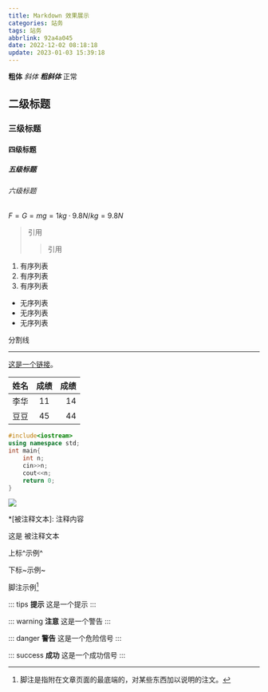 ```yaml
---
title: Markdown 效果展示
categories: 站务
tags: 站务
abbrlink: 92a4a045
date: 2022-12-02 08:18:18
update: 2023-01-03 15:39:18
---
```


**粗体** *斜体* ***粗斜体*** 正常

<!-- more -->

## 二级标题

### 三级标题

#### 四级标题

##### 五级标题

###### 六级标题

$F=G=mg=1kg·9.8N/kg=9.8N$

> 引用
>
>> 引用

1. 有序列表
2. 有序列表
3. 有序列表

- 无序列表
- 无序列表
- 无序列表

分割线

***

[这是一个链接](https://markdown.com.cn)。

| 姓名         | 成绩         | 成绩         |
| :---         |    :----:   |          ---: |
| 李华         | 11         | 14          |
| 豆豆         | 45         | 44          |

``` cpp
#include<iostream>
using namespace std;
int main{
    int n;
    cin>>n;
    cout<<n;
    return 0;
}
```

![](https://i0.hdslb.com/bfs/album/335657374a640f1748c290003b8851caa7db114d.png)

*[被注释文本]: 注释内容

这是 被注释文本

上标^示例^

下标~示例~

脚注示例[^1]

[^1]: 脚注是指附在文章页面的最底端的，对某些东西加以说明的注文。

::: tips
**提示**
这是一个提示
:::

::: warning
**注意**
这是一个警告
:::

::: danger
**警告**
这是一个危险信号
:::

::: success
**成功**
这是一个成功信号
:::
